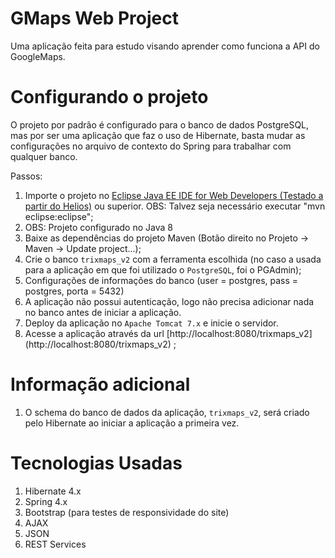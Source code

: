 GMaps Web Project
======================

Uma aplicação feita para estudo visando aprender como funciona a API do GoogleMaps.

Configurando o projeto
=====================

O projeto por padrão é configurado para o banco de dados PostgreSQL, mas por ser uma aplicação que faz o uso de Hibernate, basta mudar as configurações no arquivo de contexto do Spring para trabalhar com qualquer banco.

Passos:

1. Importe o projeto no  [Eclipse Java EE IDE for Web Developers (Testado a partir do Helios)](http://www.eclipse.org/downloads/) ou superior. OBS: Talvez seja necessário executar "mvn eclipse:eclipse";
2.  OBS: Projeto configurado no Java 8
3.  Baixe as dependências do projeto Maven (Botão direito no Projeto -> Maven -> Update project...);
4.  Crie o banco `trixmaps_v2` com a ferramenta escolhida (no caso a usada para a aplicação em que foi utilizado o `PostgreSQL`, foi o PGAdmin);
5.  Configurações de informações do banco (user = postgres, pass = postgres, porta = 5432)  
6.  A aplicação não possui autenticação, logo não precisa adicionar nada no banco antes de iniciar a aplicação.
7.  Deploy da aplicação no `Apache Tomcat 7.x` e inicie o servidor.
8.  Acesse a aplicação através da url [http://localhost:8080/trixmaps_v2] (http://localhost:8080/trixmaps_v2) ;

Informação adicional
=====================

1. O schema do banco de dados da aplicação, `trixmaps_v2`, será criado pelo Hibernate ao iniciar a aplicação a primeira vez.

Tecnologias Usadas
==============

1. Hibernate 4.x
2. Spring 4.x
3. Bootstrap (para testes de responsividade do site)
4. AJAX
5. JSON
6. REST Services

